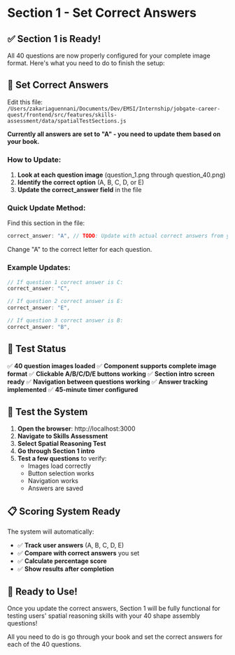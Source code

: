 # Section 1 - Set Correct Answers

## ✅ Section 1 is Ready!

All 40 questions are now properly configured for your complete image format. Here's what you need to do to finish the setup:

## 📝 Set Correct Answers

Edit this file: `/Users/zakariaguennani/Documents/Dev/EMSI/Internship/jobgate-career-quest/frontend/src/features/skills-assessment/data/spatialTestSections.js`

**Currently all answers are set to "A" - you need to update them based on your book.**

### How to Update:

1. **Look at each question image** (question_1.png through question_40.png)
2. **Identify the correct option** (A, B, C, D, or E) 
3. **Update the correct_answer field** in the file

### Quick Update Method:

Find this section in the file:
```javascript
correct_answer: "A", // TODO: Update with actual correct answers from your book
```

Change "A" to the correct letter for each question.

### Example Updates:
```javascript
// If question 1 correct answer is C:
correct_answer: "C",

// If question 2 correct answer is E:
correct_answer: "E",

// If question 3 correct answer is B:
correct_answer: "B",
```

## 🎯 Test Status

✅ **40 question images loaded**
✅ **Component supports complete image format** 
✅ **Clickable A/B/C/D/E buttons working**
✅ **Section intro screen ready**
✅ **Navigation between questions working**
✅ **Answer tracking implemented**
✅ **45-minute timer configured**

## 🔄 Test the System

1. **Open the browser**: http://localhost:3000
2. **Navigate to Skills Assessment** 
3. **Select Spatial Reasoning Test**
4. **Go through Section 1 intro**
5. **Test a few questions** to verify:
   - Images load correctly
   - Button selection works
   - Navigation works
   - Answers are saved

## 📋 Scoring System Ready

The system will automatically:
- ✅ **Track user answers** (A, B, C, D, E)
- ✅ **Compare with correct answers** you set
- ✅ **Calculate percentage score**
- ✅ **Show results after completion**

## 🎉 Ready to Use!

Once you update the correct answers, Section 1 will be fully functional for testing users' spatial reasoning skills with your 40 shape assembly questions!

All you need to do is go through your book and set the correct answers for each of the 40 questions.

